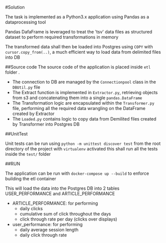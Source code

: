 #Solution

The task is implemented as a Python3.x application using Pandas as a dataprocessing tool

Pandas DafaFrame is leveraged to treat the 'tsv' data files as structured dataset 
to perform required transformations in memory

The transformed data shall then be loaded into Postgres using `COPY` with `cursor.copy_from(..)`, a much efficient 
way to load data from delimited files into DB

##Source code
The source code of the application is placed inside `etl` folder .
* The connection to DB are managed by the `Connectionpool` class in the `DBUtil.py` file
* The Extract function is implemented in `Extractor.py`, retrieving objects from s3 and concatenating them into a single `pandas.DataFrame`
* The Transformation logic are encapsulated within the `Transformer.py` file, performing all the required data wrangling on the DataFrame created by Extractor
* The `Loaded.py` contains logic to copy data from Demilited files created by Transformer into Postgres DB

##UnitTest

Unit tests can be run using `python -m unittest discover test` from the root directory of the project with `virtualenv` activated
this shall run all the tests inside the `test/` folder

##RUN

The application can be run with  `docker-compose up --build` to enforce building the etl container

This will load the data into the Postgres DB into 2 tables USER_PERFORMANCE and ARTICLE_PERFORMANCE 
* ARTICLE_PERFORMANCE: for performing 
  * daily clicks
  * cumulative sum of click throughout the days
  * click through rate per day (clicks over displays)
* user_performance: for performing
  * daily average session length
  * daily click through rate
 
  
